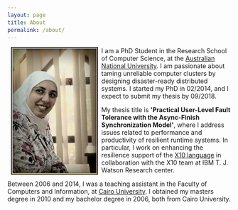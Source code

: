 ```yaml
---
layout: page
title: About
permalink: /about/
---
```


<img style="float: left;" src="/assets/img/sara.jpg" width="195.6px" height="288" hspace="8">

I am a PhD Student in the Research School of Computer Science, at the [Australian National University](http://www.anu.edu.au/).
I am passionate about taming unreliable computer clusters by designing disaster-ready distributed systems.
I started my PhD in 02/2014, and I expect to submit my thesis by 09/2018.

My thesis title is **'Practical User-Level Fault Tolerance with the Async-Finish Synchronization Model'**, where 
I address issues related to performance and productivity of resilient runtime systems.
In particular, I work on enhancing the resilience support of the [X10 language](http://x10-lang.org/) in collaboration with the X10 team at IBM T. J. Watson Research center.

Between 2006 and 2014, I was a teaching assistant in the Faculty of Computers and Information, at [Cairo University](http://cu.edu.eg/Home). I obtained my masters degree in 2010 and my bachelor degree in 2006, both from Cairo University.
